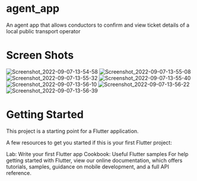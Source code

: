 # agent_app

An agent app that allows conductors to confirm and view ticket details of a local public transport operator

# Screen Shots

![Screenshot_2022-09-07-13-54-58](https://user-images.githubusercontent.com/91810391/188873388-68ed192f-c091-49df-b740-967fb8b199e7.png)
![Screenshot_2022-09-07-13-55-08](https://user-images.githubusercontent.com/91810391/188873416-d5fc75c6-ed18-4881-823f-6134525b8026.png)
![Screenshot_2022-09-07-13-55-32](https://user-images.githubusercontent.com/91810391/188873428-74fd9917-508d-4cf8-a25e-9eb4c6f49081.png)
![Screenshot_2022-09-07-13-55-40](https://user-images.githubusercontent.com/91810391/188873440-c9fe8842-9177-47a5-b475-6e2bd0a1cbc6.png)
![Screenshot_2022-09-07-13-56-10](https://user-images.githubusercontent.com/91810391/188873469-b50420bc-5d72-49d5-b730-1df99d2a9c72.png)
![Screenshot_2022-09-07-13-56-22](https://user-images.githubusercontent.com/91810391/188873486-724ed608-90f7-4d21-859c-27fdc60e54b2.png)
![Screenshot_2022-09-07-13-56-39](https://user-images.githubusercontent.com/91810391/188873536-bcf1292d-2bd2-42ce-9039-3481ac3e0233.png)

# Getting Started

This project is a starting point for a Flutter application.

A few resources to get you started if this is your first Flutter project:

Lab: Write your first Flutter app
Cookbook: Useful Flutter samples
For help getting started with Flutter, view our online documentation, which offers tutorials, samples, guidance on mobile development, and a full API reference.
